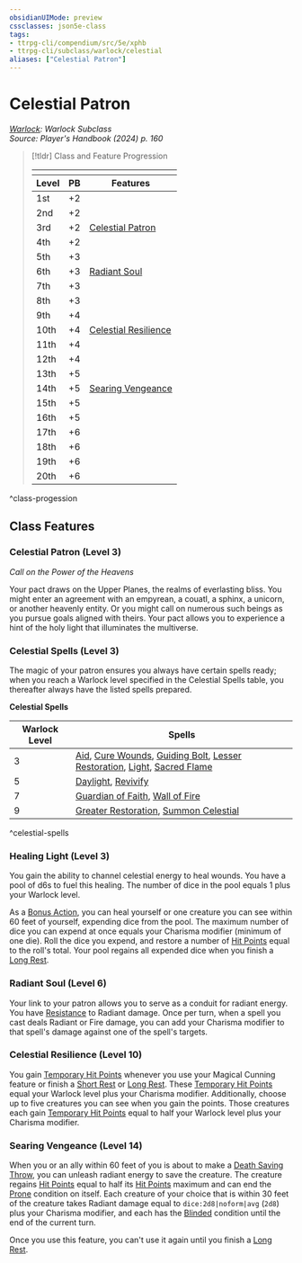 ```yaml
---
obsidianUIMode: preview
cssclasses: json5e-class
tags:
- ttrpg-cli/compendium/src/5e/xphb
- ttrpg-cli/subclass/warlock/celestial
aliases: ["Celestial Patron"]
---
```

# Celestial Patron
*[Warlock](warlock-xphb.md): Warlock Subclass*  
*Source: Player's Handbook (2024) p. 160*  

> [!tldr] Class and Feature Progression
> 
> <table class="class-progression">
> <thead>
> <tr><th colspan='3'></th></tr>
> <tr class="class-progression"><th class"level">Level</th><th class"pb">PB</th><th class"feature">Features</th></tr>
> </thead><tbody>
> <tr class="class-progression"><td class"level">1st</td><td class"pb">+2</td><td class"feature"></td></tr>
> <tr class="class-progression"><td class"level">2nd</td><td class"pb">+2</td><td class"feature"></td></tr>
> <tr class="class-progression"><td class"level">3rd</td><td class"pb">+2</td><td class"feature"><a href='#Celestial%20Patron%20(Level%203)'>Celestial Patron</a></td></tr>
> <tr class="class-progression"><td class"level">4th</td><td class"pb">+2</td><td class"feature"></td></tr>
> <tr class="class-progression"><td class"level">5th</td><td class"pb">+3</td><td class"feature"></td></tr>
> <tr class="class-progression"><td class"level">6th</td><td class"pb">+3</td><td class"feature"><a href='#Radiant%20Soul%20(Level%206)'>Radiant Soul</a></td></tr>
> <tr class="class-progression"><td class"level">7th</td><td class"pb">+3</td><td class"feature"></td></tr>
> <tr class="class-progression"><td class"level">8th</td><td class"pb">+3</td><td class"feature"></td></tr>
> <tr class="class-progression"><td class"level">9th</td><td class"pb">+4</td><td class"feature"></td></tr>
> <tr class="class-progression"><td class"level">10th</td><td class"pb">+4</td><td class"feature"><a href='#Celestial%20Resilience%20(Level%2010)'>Celestial Resilience</a></td></tr>
> <tr class="class-progression"><td class"level">11th</td><td class"pb">+4</td><td class"feature"></td></tr>
> <tr class="class-progression"><td class"level">12th</td><td class"pb">+4</td><td class"feature"></td></tr>
> <tr class="class-progression"><td class"level">13th</td><td class"pb">+5</td><td class"feature"></td></tr>
> <tr class="class-progression"><td class"level">14th</td><td class"pb">+5</td><td class"feature"><a href='#Searing%20Vengeance%20(Level%2014)'>Searing Vengeance</a></td></tr>
> <tr class="class-progression"><td class"level">15th</td><td class"pb">+5</td><td class"feature"></td></tr>
> <tr class="class-progression"><td class"level">16th</td><td class"pb">+5</td><td class"feature"></td></tr>
> <tr class="class-progression"><td class"level">17th</td><td class"pb">+6</td><td class"feature"></td></tr>
> <tr class="class-progression"><td class"level">18th</td><td class"pb">+6</td><td class"feature"></td></tr>
> <tr class="class-progression"><td class"level">19th</td><td class"pb">+6</td><td class"feature"></td></tr>
> <tr class="class-progression"><td class"level">20th</td><td class"pb">+6</td><td class"feature"></td></tr>
> </tbody></table>
^class-progession


## Class Features

### Celestial Patron (Level 3)

*Call on the Power of the Heavens*

Your pact draws on the Upper Planes, the realms of everlasting bliss. You might enter an agreement with an empyrean, a couatl, a sphinx, a unicorn, or another heavenly entity. Or you might call on numerous such beings as you pursue goals aligned with theirs. Your pact allows you to experience a hint of the holy light that illuminates the multiverse.

### Celestial Spells (Level 3)

The magic of your patron ensures you always have certain spells ready; when you reach a Warlock level specified in the Celestial Spells table, you thereafter always have the listed spells prepared.

**Celestial Spells**

| Warlock Level | Spells |
|---------------|--------|
| 3 | [Aid](3-Compendium/spells/aid-xphb.md), [Cure Wounds](3-Compendium/spells/cure-wounds-xphb.md), [Guiding Bolt](3-Compendium/spells/guiding-bolt-xphb.md), [Lesser Restoration](3-Compendium/spells/lesser-restoration-xphb.md), [Light](3-Compendium/spells/light-xphb.md), [Sacred Flame](3-Compendium/spells/sacred-flame-xphb.md) |
| 5 | [Daylight](3-Compendium/spells/daylight-xphb.md), [Revivify](3-Compendium/spells/revivify-xphb.md) |
| 7 | [Guardian of Faith](3-Compendium/spells/guardian-of-faith-xphb.md), [Wall of Fire](3-Compendium/spells/wall-of-fire-xphb.md) |
| 9 | [Greater Restoration](3-Compendium/spells/greater-restoration-xphb.md), [Summon Celestial](3-Compendium/spells/summon-celestial-xphb.md) |
^celestial-spells

### Healing Light (Level 3)

You gain the ability to channel celestial energy to heal wounds. You have a pool of d6s to fuel this healing. The number of dice in the pool equals 1 plus your Warlock level.

As a [Bonus Action](3-Compendium/rules/variant-rules/bonus-action-xphb.md), you can heal yourself or one creature you can see within 60 feet of yourself, expending dice from the pool. The maximum number of dice you can expend at once equals your Charisma modifier (minimum of one die). Roll the dice you expend, and restore a number of [Hit Points](3-Compendium/rules/variant-rules/hit-points-xphb.md) equal to the roll's total. Your pool regains all expended dice when you finish a [Long Rest](3-Compendium/rules/variant-rules/long-rest-xphb.md).

### Radiant Soul (Level 6)

Your link to your patron allows you to serve as a conduit for radiant energy. You have [Resistance](3-Compendium/rules/variant-rules/resistance-xphb.md) to Radiant damage. Once per turn, when a spell you cast deals Radiant or Fire damage, you can add your Charisma modifier to that spell's damage against one of the spell's targets.

### Celestial Resilience (Level 10)

You gain [Temporary Hit Points](3-Compendium/rules/variant-rules/temporary-hit-points-xphb.md) whenever you use your Magical Cunning feature or finish a [Short Rest](3-Compendium/rules/variant-rules/short-rest-xphb.md) or [Long Rest](3-Compendium/rules/variant-rules/long-rest-xphb.md). These [Temporary Hit Points](3-Compendium/rules/variant-rules/temporary-hit-points-xphb.md) equal your Warlock level plus your Charisma modifier. Additionally, choose up to five creatures you can see when you gain the points. Those creatures each gain [Temporary Hit Points](3-Compendium/rules/variant-rules/temporary-hit-points-xphb.md) equal to half your Warlock level plus your Charisma modifier.

### Searing Vengeance (Level 14)

When you or an ally within 60 feet of you is about to make a [Death Saving Throw](3-Compendium/rules/variant-rules/death-saving-throw-xphb.md), you can unleash radiant energy to save the creature. The creature regains [Hit Points](3-Compendium/rules/variant-rules/hit-points-xphb.md) equal to half its [Hit Points](3-Compendium/rules/variant-rules/hit-points-xphb.md) maximum and can end the [Prone](3-Compendium/rules/conditions.md#Prone) condition on itself. Each creature of your choice that is within 30 feet of the creature takes Radiant damage equal to `dice:2d8|noform|avg` (`2d8`) plus your Charisma modifier, and each has the [Blinded](3-Compendium/rules/conditions.md#Blinded) condition until the end of the current turn.

Once you use this feature, you can't use it again until you finish a [Long Rest](3-Compendium/rules/variant-rules/long-rest-xphb.md).